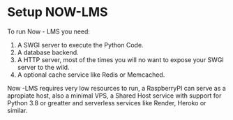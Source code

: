# Setup NOW-LMS

To run Now - LMS you need:

1. A SWGI server to execute the Python Code.
2. A database backend.
3. A HTTP server, most of the times you will no want to expose your SWGI server to the wild.
4. A optional cache service like Redis or Memcached.

Now -LMS requires very low resources to run, a RaspberryPI can serve as a apropiate host, also a minimal VPS, a Shared Host service with support for Python 3.8 or greatter and serverless services like Render, Heroko or similar.
